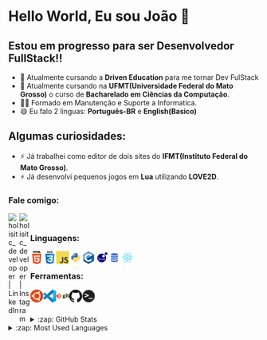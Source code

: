 # Hello World, Eu sou João  👋

## Estou em progresso para ser Desenvolvedor FullStack!!
- 🏫 Atualmente cursando a **Driven Education** para me tornar Dev FulStack
- 🏫 Atualmente cursando na **UFMT(Universidade Federal do Mato Grosso)** o curso de **Bacharelado em Ciências da Computação**.
- 👨‍🎓 Formado em Manutenção e Suporte a Informatica.
- 😄 Eu falo 2 linguas: **Português-BR** e **English(Basico)** 

## Algumas curiosidades:
- ⚡ Já trabalhei como editor de dois sites do **IFMT(Instituto Federal do Mato Grosso)**.
- ⚡ Já desenvolvi pequenos jogos em **Lua** utilizando **LOVE2D**.

### Fale comigo:
[<img align="left" alt="holisitc_developer | LinkedIn" width="22px" src="https://cdn.jsdelivr.net/npm/simple-icons@v3/icons/linkedin.svg" />][linkedin]
[<img align="left" alt="holisitc_developer | Instagram" width="22px" src="https://cdn-icons-png.flaticon.com/512/3955/3955024.png" />][instagram]


<br />

### Linguagens:
<img align="left" alt="HTML5" width="26px" src="https://raw.githubusercontent.com/github/explore/80688e429a7d4ef2fca1e82350fe8e3517d3494d/topics/html/html.png" />
<img align="left" alt="CSS3" width="26px" src="https://raw.githubusercontent.com/github/explore/80688e429a7d4ef2fca1e82350fe8e3517d3494d/topics/css/css.png" />
<img align="left" alt="JavaScript" width="26px" src="https://raw.githubusercontent.com/github/explore/80688e429a7d4ef2fca1e82350fe8e3517d3494d/topics/javascript/javascript.png" />
<img align="left" alt="python" width="26px" src="https://raw.githubusercontent.com/github/explore/80688e429a7d4ef2fca1e82350fe8e3517d3494d/topics/python/python.png" />
<img align="left" alt="c" width="26px" src="https://raw.githubusercontent.com/devicons/devicon/master/icons/c/c-original.svg" />
<img align="left" alt="lua" width="26px" src="https://raw.githubusercontent.com/github/explore/80688e429a7d4ef2fca1e82350fe8e3517d3494d/topics/lua/lua.png" />
<img align="left" alt="SQL" width="26px" src="https://raw.githubusercontent.com/github/explore/80688e429a7d4ef2fca1e82350fe8e3517d3494d/topics/sql/sql.png" />
<img align="left" alt="React" width="26px" src="https://raw.githubusercontent.com/github/explore/80688e429a7d4ef2fca1e82350fe8e3517d3494d/topics/react/react.png" />

<br />

### Ferramentas:

<img align="left" alt="ubuntu" width="26px" src="https://raw.githubusercontent.com/github/explore/80688e429a7d4ef2fca1e82350fe8e3517d3494d/topics/ubuntu/ubuntu.png" />
<img align="left" alt="Visual Studio Code" width="26px" src="https://raw.githubusercontent.com/github/explore/80688e429a7d4ef2fca1e82350fe8e3517d3494d/topics/visual-studio-code/visual-studio-code.png" />
<img align="left" alt="Git" width="26px" src="https://raw.githubusercontent.com/github/explore/80688e429a7d4ef2fca1e82350fe8e3517d3494d/topics/git/git.png" />
<img align="left" alt="GitHub" width="26px" src="https://raw.githubusercontent.com/github/explore/78df643247d429f6cc873026c0622819ad797942/topics/github/github.png" />
<img align="left" alt="Terminal" width="26px" src="https://raw.githubusercontent.com/github/explore/80688e429a7d4ef2fca1e82350fe8e3517d3494d/topics/terminal/terminal.png" />

<br />
<br />
<br />

<details>
  <summary>:zap: GitHub Stats</summary>

  <img align="left" alt="joão's GitHub Stats" src="https://github-readme-stats.vercel.app/api?username=JoaoGMagri&show_icons=true&hide_border=true" />
</details>

<details>
  <summary>:zap: Most Used Languages</summary>

  <img align="left" alt="joão's GitHub Top Languages" src="https://github-readme-stats.vercel.app/api/top-langs/?username=JoaoGMagri" />
</details>

[instagram]: https://www.instagram.com/jg.magri/
[linkedin]: https://www.linkedin.com/in/joaogmagri/

